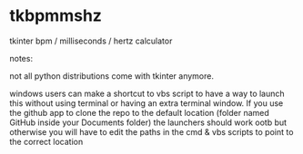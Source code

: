 # tkbpmmshz
tkinter bpm / milliseconds / hertz calculator


notes:

not all python distributions come with tkinter anymore.

windows users can make a shortcut to vbs script to have a way to launch this without using terminal or having an extra terminal window. If you use the github app to clone the repo to the default location (folder named GitHub inside your Documents folder) the launchers should work ootb but otherwise you will have to edit the paths in the cmd & vbs scripts to point to the correct location
